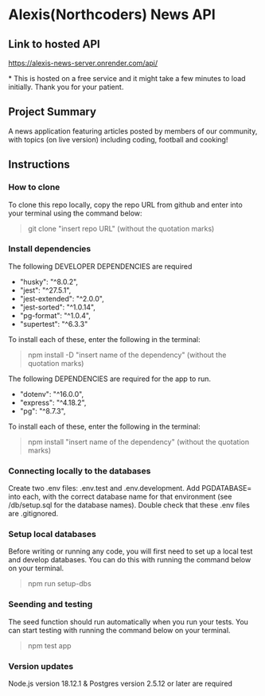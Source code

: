 # Alexis(Northcoders) News API

## Link to hosted API
https://alexis-news-server.onrender.com/api/

\* This is hosted on a free service and it might take a few minutes to load initially. Thank you for your patient.
## Project Summary
A news application featuring articles posted by members of our community, with topics (on live version) including coding, football and cooking!

## Instructions
### How to clone

To clone this repo locally, copy the repo URL from github and enter into your terminal using the command below: 

> git clone "insert repo URL" (without the quotation marks)

### Install dependencies

The following DEVELOPER DEPENDENCIES are required

- "husky": "^8.0.2",
- "jest": "^27.5.1",
- "jest-extended": "^2.0.0",
- "jest-sorted": "^1.0.14",
- "pg-format": "^1.0.4",
- "supertest": "^6.3.3"

To install each of these, enter the following in the terminal:

> npm install -D "insert name of the dependency" (without the quotation marks)

The following DEPENDENCIES are required for the app to run.

- "dotenv": "^16.0.0",
- "express": "^4.18.2",
- "pg": "^8.7.3",

To install each of these, enter the following in the terminal:

> npm install "insert name of the dependency" (without the quotation marks)

### Connecting locally to the databases

Create two .env files: .env.test and .env.development. Add PGDATABASE= into each, with the correct database name for that environment (see /db/setup.sql for the database names). Double check that these .env files are .gitignored.

### Setup local databases

Before writing or running any code, you will first need to set up a local test and develop databases. You can do this with running the command below on your terminal.

> npm run setup-dbs


### Seending and testing
The seed function should run automatically when you run your tests. You can start testing with running the command below on your terminal.

> npm test app




### Version updates

Node.js version 18.12.1 & Postgres version 2.5.12 or later are required
